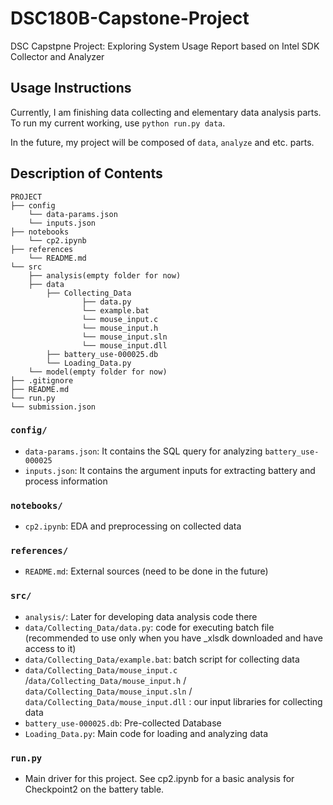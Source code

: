 # DSC180B-Capstone-Project
DSC Capstpne Project: Exploring System Usage Report based on Intel SDK Collector
and Analyzer

## Usage Instructions
Currently, I am finishing data collecting and elementary data analysis parts.
To run my current working, use `python run.py data`. 

In the future, my project will be composed of `data`, `analyze` and etc. parts.

## Description of Contents
```
PROJECT
├── config
    └── data-params.json
    └── inputs.json
├── notebooks
    └── cp2.ipynb
├── references
    └── README.md
└── src
    ├── analysis(empty folder for now)
    ├── data
        ├── Collecting_Data
                ├── data.py
                └── example.bat
                └── mouse_input.c
                └── mouse_input.h
                └── mouse_input.sln
                └── mouse_input.dll
        ├── battery_use-000025.db
        └── Loading_Data.py
    └── model(empty folder for now)
├── .gitignore
├── README.md
└── run.py
└── submission.json
```
### `config/`
* `data-params.json`: It contains the SQL query for analyzing `battery_use-000025`
* `inputs.json`: It contains the argument inputs for extracting battery and process information 

### `notebooks/`
* `cp2.ipynb`: EDA and preprocessing on collected data

### `references/`
* `README.md`: External sources (need to be done in the future)

### `src/`
* `analysis/`: Later for developing data analysis code there
* `data/Collecting_Data/data.py`: code for executing batch file (recommended to use only when you have _xlsdk downloaded and have access to it)
* `data/Collecting_Data/example.bat`: batch script for collecting data
* `data/Collecting_Data/mouse_input.c` /`data/Collecting_Data/mouse_input.h` / `data/Collecting_Data/mouse_input.sln` / `data/Collecting_Data/mouse_input.dll` : our input libraries for collecting data
* `battery_use-000025.db`: Pre-collected Database
* `Loading_Data.py`: Main code for loading and analyzing data

### `run.py`
* Main driver for this project. See cp2.ipynb for a basic analysis for Checkpoint2 on the battery table.
